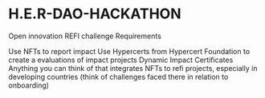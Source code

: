 # H.E.R-DAO-HACKATHON
Open innovation REFI challenge
Requirements

Use NFTs to report impact
Use Hypercerts from Hypercert Foundation to create a evaluations of impact projects
Dynamic Impact Certificates
Anything you can think of that integrates NFTs to refi projects, especially in developing countries (think of challenges faced there in relation to onboarding)
